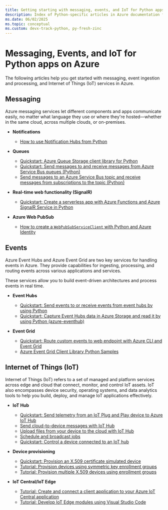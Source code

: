 ```yaml
---
title: Getting starting with messaging, events, and IoT for Python apps on Azure
description: Index of Python-specific articles in Azure documentation for learning more about messaging, events, and IoT.
ms.date: 06/02/2025
ms.topic: conceptual
ms.custom: devx-track-python, py-fresh-zinc
---
```


# Messaging, Events, and IoT for Python apps on Azure

The following articles help you get started with messaging, event ingestion and processing, and Internet of Things (IoT) services in Azure.

## Messaging

Azure messaging services let different components and apps communicate easily, no matter what language they use or where they're hosted—whether in the same cloud, across multiple clouds, or on-premises.

- **Notifications**
  - [How to use Notification Hubs from Python](/azure/notification-hubs/notification-hubs-python-push-notification-tutorial)

- **Queues**
  - [Quickstart: Azure Queue Storage client library for Python](/azure/storage/queues/storage-quickstart-queues-python)
  - [Quickstart: Send messages to and receive messages from Azure Service Bus queues (Python)](/azure/service-bus-messaging/service-bus-python-how-to-use-queues)
  - [Send messages to an Azure Service Bus topic and receive messages from subscriptions to the topic (Python)](/azure/service-bus-messaging/service-bus-python-how-to-use-topics-subscriptions)

- **Real-time web functionality (SignalR)**
  - [Quickstart: Create a serverless app with Azure Functions and Azure SignalR Service in Python](/azure/azure-signalr/signalr-quickstart-azure-functions-python)

- **Azure Web PubSub**
  - [How to create a `WebPubSubServiceClient` with Python and Azure Identity](/azure/azure-web-pubsub/howto-create-serviceclient-with-python-and-azure-identity)

## Events

Azure Event Hubs and Azure Event Grid are two key services for handling events in Azure. They provide capabilities for ingesting, processing, and routing events across various applications and services.

These services allow you to build event-driven architectures and process events in real time.

- **Event Hubs**
  - [Quickstart: Send events to or receive events from event hubs by using Python](/azure/event-hubs/event-hubs-python-get-started-send)
  - [Quickstart: Capture Event Hubs data in Azure Storage and read it by using Python (azure-eventhub)](/azure/event-hubs/event-hubs-capture-python)

- **Event Grid**
  - [Quickstart: Route custom events to web endpoint with Azure CLI and Event Grid](/azure/event-grid/custom-event-quickstart)
  - [Azure Event Grid Client Library Python Samples](/samples/azure/azure-sdk-for-python/eventgrid-samples/)

## Internet of Things (IoT)

Internet of Things (IoT) refers to a set of managed and platform services across edge and cloud that connect, monitor, and control IoT assets. IoT also encompasses device security, operating systems, and data analytics tools to help you build, deploy, and manage IoT applications effectively.

- **IoT Hub**
  - [Quickstart: Send telemetry from an IoT Plug and Play device to Azure IoT Hub](/azure/iot-develop/quickstart-send-telemetry-iot-hub?pivots=programming-language-python)
  - [Send cloud-to-device messages with IoT Hub](/azure/iot-hub/iot-hub-python-python-c2d)
  - [Upload files from your device to the cloud with IoT Hub](/azure/iot-hub/iot-hub-python-python-file-upload)
  - [Schedule and broadcast jobs](/azure/iot-hub/iot-hub-python-python-schedule-jobs)
  - [Quickstart: Control a device connected to an IoT hub](/azure/iot-hub/quickstart-control-device?pivots=programming-language-python)

- **Device provisioning**
  - [Quickstart: Provision an X.509 certificate simulated device](/azure/iot-dps/quick-create-simulated-device-x509?pivots=programming-language-python)
  - [Tutorial: Provision devices using symmetric key enrollment groups](/azure/iot-dps/how-to-legacy-device-symm-key?pivots=programming-language-python)
  - [Tutorial: Provision multiple X.509 devices using enrollment groups](/azure/iot-dps/tutorial-custom-hsm-enrollment-group-x509?pivots=programming-language-python)

- **IoT Central/IoT Edge**
  - [Tutorial: Create and connect a client application to your Azure IoT Central application](/azure/iot-central/core/tutorial-connect-device?pivots=programming-language-python)
  - [Tutorial: Develop IoT Edge modules using Visual Studio Code](/azure/iot-edge/tutorial-develop-for-linux?tabs=python&pivots=iotedge-dev-cli)
